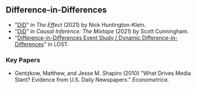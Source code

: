 ## Difference-in-Differences

- "[DiD][002]" in *The Effect* (2021) by Nick Huntington-Klein.
- "[DiD][001]" in *Causal Inference: The Mixtape* (2021) by Scott Cunningham.
- "[Difference-in-Differences Event Study / Dynamic Difference-in-Differences][003]" in LOST.


[001]: https://mixtape.scunning.com/09-difference_in_differences
[002]: https://theeffectbook.net/ch-DifferenceinDifference.html
[003]: https://lost-stats.github.io/Model_Estimation/Research_Design/event_study.html

### Key Papers

- Gentzkow, Matthew, and Jesse M. Shapiro (2010) "What Drives Media Slant? Evidence from U.S.
Daily Newspapers." *Econometrica*.
